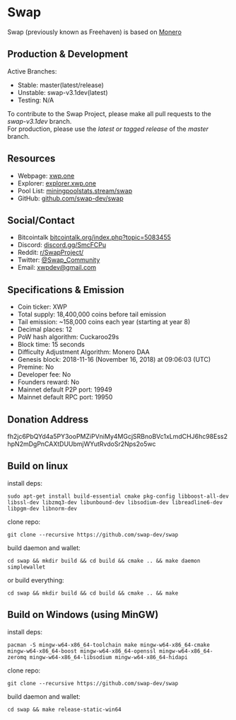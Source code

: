 # Swap

Swap (previously known as Freehaven) is based on [Monero](README_original.md)  

## Production & Development

Active Branches:
- Stable: master(latest/release)
- Unstable: swap-v3.1dev(latest)
- Testing: N/A

To contribute to the Swap Project, please make all pull requests to the _swap-v3.1dev_ branch.<br/>
For production, please use the _latest or tagged release_ of the _master_ branch.

## Resources

- Webpage: [xwp.one](https://xwp.one)
- Explorer: [explorer.xwp.one](https://explorer.xwp.one)
- Pool List: [miningpoolstats.stream/swap](https://miningpoolstats.stream/swap)
- GitHub: [github.com/swap-dev/swap](https://github.com/swap-dev/swap)

## Social/Contact

- Bitcointalk [bitcointalk.org/index.php?topic=5083455](https://bitcointalk.org/index.php?topic=5083455)
- Discord: [discord.gg/SmcFCPu](https://discord.gg/SmcFCPu)
- Reddit: [r/SwapProject/](https://www.reddit.com/r/SwapProject/)
- Twitter: [@Swap_Community](https://twitter.com/Swap_Community)
- Email: xwpdev@gmail.com

## Specifications & Emission

- Coin ticker: XWP
- Total supply: 18,400,000 coins before tail emission
- Tail emission: ~158,000 coins each year (starting at year 8)
- Decimal places: 12
- PoW hash algorithm: Cuckaroo29s
- Block time: 15 seconds
- Difficulty Adjustment Algorithm: Monero DAA
- Genesis block: 2018-11-16 (November 16, 2018) at 09:06:03 (UTC)
- Premine: No
- Developer fee: No
- Founders reward: No
- Mainnet default P2P port: 19949
- Mainnet default RPC port: 19950

## Donation Address
fh2jc6PbQYd4a5PY3ooPMZiPVniMy4MGcjSRBnoBVc1xLmdCHJ6hc98Ess2hpN2mDgPnCAXtDUUbmjWYutRvdoSr2Nps2o5wc

## Build on linux

install deps:

`sudo apt-get install build-essential cmake pkg-config libboost-all-dev libssl-dev libzmq3-dev libunbound-dev libsodium-dev libreadline6-dev libpgm-dev libnorm-dev`

clone repo:

`git clone --recursive https://github.com/swap-dev/swap`

build daemon and wallet:

`cd swap && mkdir build && cd build && cmake .. && make daemon simplewallet`

or build everything:

`cd swap && mkdir build && cd build && cmake .. && make`

## Build on Windows (using MinGW)

install deps:

`pacman -S mingw-w64-x86_64-toolchain make mingw-w64-x86_64-cmake mingw-w64-x86_64-boost mingw-w64-x86_64-openssl mingw-w64-x86_64-zeromq mingw-w64-x86_64-libsodium mingw-w64-x86_64-hidapi`

clone repo:

`git clone --recursive https://github.com/swap-dev/swap`

build daemon and wallet:

`cd swap && make release-static-win64`

